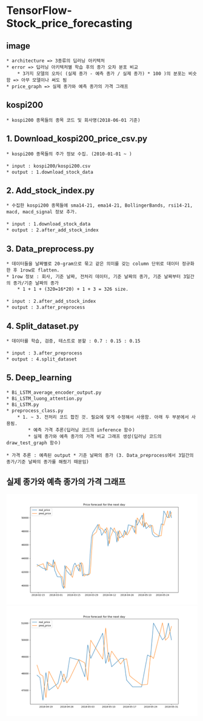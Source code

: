 # TensorFlow-Stock_price_forecasting

## image
    * architecture => 3종류의 딥러닝 아키텍처
    * error => 딥러닝 아키텍처별 학습 후의 종가 오차 분포 비교
        * 3가지 모델의 오차( (실제 종가 - 예측 종가 / 실제 종가) * 100 )의 분포는 비슷함 => 아무 모델이나 써도 됨
    * price_graph => 실제 종가와 예측 종가의 가격 그래프


## kospi200
    * kospi200 종목들의 종목 코드 및 회사명(2018-06-01 기준)


## 1. Download_kospi200_price_csv.py
    * kospi200 종목들의 주가 정보 수집. (2010-01-01 ~ )

    * input : kospi200/kospi200.csv
    * output : 1.download_stock_data
    

## 2. Add_stock_index.py
    * 수집한 kospi200 종목들에 sma14-21, ema14-21, BollingerBands, rsi14-21, macd, macd_signal 정보 추가.

    * input : 1.download_stock_data
    * output : 2.after_add_stock_index  
    

## 3. Data_preprocess.py
    * 데이터들을 날짜별로 20-gram으로 묶고 같은 의미를 갖는 column 단위로 데이터 정규화한 후 1row로 flatten.
    * 1row 정보 : 회사, 기준 날짜, 전처리 데이터, 기준 날짜의 종가, 기준 날짜부터 3일간의 종가/기준 날짜의 종가
        * 1 + 1 + (320=16*20) + 1 + 3 = 326 size.

    * input : 2.after_add_stock_index
    * output : 3.after_preprocess
    

## 4. Split_dataset.py    
    * 데이터를 학습, 검증, 테스트로 분할 : 0.7 : 0.15 : 0.15

    * input : 3.after_preprocess
    * output : 4.split_dataset


## 5. Deep_learning
    * Bi_LSTM_average_encoder_output.py  
    * Bi_LSTM_luong_attention.py
    * Bi_LSTM.py
    * preprocess_class.py
        * 1. ~ 3. 전처리 코드 합친 것. 필요에 맞게 수정해서 사용함. 아래 두 부분에서 사용됨.
            * 예측 가격 추론(딥러닝 코드의 inference 함수)
            * 실제 종가와 예측 종가의 가격 비교 그래프 생성(딥러닝 코드의 draw_test_graph 함수) 

    * 가격 추론 : 예측된 output * 기준 날짜의 종가 (3. Data_preprocess에서 3일간의 종가/기준 날짜의 종가를 해줬기 때문임)


## 실제 종가와 예측 종가의 가격 그래프
![180215-180605](./image/price_graph/180215-180605.png)
![180419-180605](./image/price_graph/180419-180605.png)